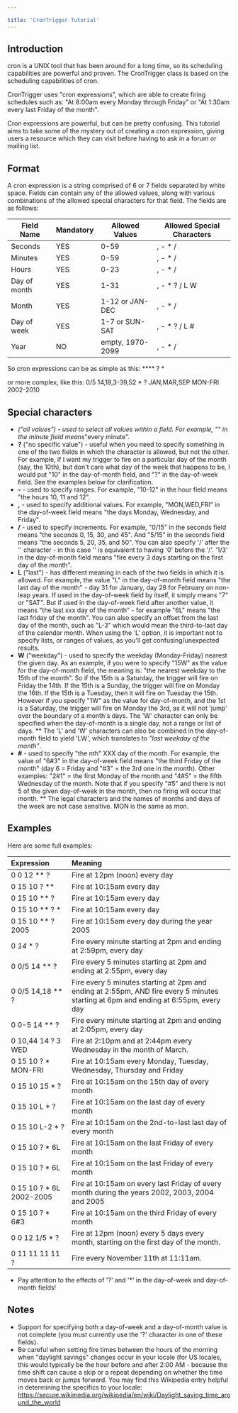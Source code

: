 ```yaml
---

title: 'CronTrigger Tutorial'
---
```


## Introduction

cron is a UNIX tool that has been around for a long time, so its scheduling capabilities are powerful and proven. The CronTrigger class is based on the scheduling capabilities of cron.

CronTrigger uses "cron expressions", which are able to create firing schedules such as: "At 8:00am every Monday through Friday" or "At 1:30am every last Friday of the month".

Cron expressions are powerful, but can be pretty confusing. This tutorial aims to take some of the mystery out of creating a cron expression, giving users a resource which they can visit before having to ask in a forum or mailing list.

## Format

A cron expression is a string comprised of 6 or 7 fields separated by white space.
Fields can contain any of the allowed values, along with various combinations of the allowed special characters for that field. The fields are as follows:

| **Field Name**| **Mandatory** | **Allowed Values** | **Allowed Special Characters**  |
|---------------|---------------|-----------------------|-----------------------------------|
| Seconds  | YES   | 0-59      | , - * /       |
| Minutes  | YES   | 0-59     | , - * /       |
| Hours   | YES   | 0-23     | , - * /       |
| Day of month | YES   | 1-31     | , - * ? / L W      |
| Month   | YES   | 1-12 or JAN-DEC  | , - * /       |
| Day of week | YES   | 1-7 or SUN-SAT  | , - * ? / L #      |
| Year   | NO   | empty, 1970-2099  | , - * /       |

So cron expressions can be as simple as this: **** ? *

or more complex, like this: 0/5 14,18,3-39,52 * ? JAN,MAR,SEP MON-FRI 2002-2010

## Special characters

* *("all values") - used to select all values within a field. For example, "" in the minute field means*"every minute".
* **?** ("no specific value") - useful when you need to specify something in one of the two fields in which the character is allowed, but not the other. For example, if I want my trigger to fire on a particular day of the month (say, the 10th), but don't care what day of the week that happens to be, I would put "10" in the day-of-month field, and "?" in the day-of-week field. See the examples below for clarification.
* **-** - used to specify ranges. For example, "10-12" in the hour field means "the hours 10, 11 and 12".
* **,** - used to specify additional values. For example, "MON,WED,FRI" in the day-of-week field means "the days Monday, Wednesday, and Friday".
* **/** - used to specify increments. For example, "0/15" in the seconds field means "the seconds 0, 15, 30, and 45". And "5/15" in the seconds field means "the seconds 5, 20, 35, and 50". You can also specify '/' after the '' character - in this case '' is equivalent to having '0' before the '/'. '1/3' in the day-of-month field means "fire every 3 days starting on the first day of the month".
* **L** ("last") - has different meaning in each of the two fields in which it is allowed. For example, the value "L" in the day-of-month field means "the last day of the month" - day 31 for January, day 28 for February on non-leap years. If used in the day-of-week field by itself, it simply means "7" or "SAT". But if used in the day-of-week field after another value, it means "the last xxx day of the month" - for example "6L" means "the last friday of the month". You can also specify an offset from the last day of the month, such as "L-3" which would mean the third-to-last day of the calendar month. When using the 'L' option, it is important not to specify lists, or ranges of values, as you'll get confusing/unexpected results.
* **W** ("weekday") - used to specify the weekday (Monday-Friday) nearest the given day. As an example, if you were to specify "15W" as the value for the day-of-month field, the meaning is: "the nearest weekday to the 15th of the month". So if the 15th is a Saturday, the trigger will fire on Friday the 14th. If the 15th is a Sunday, the trigger will fire on Monday the 16th. If the 15th is a Tuesday, then it will fire on Tuesday the 15th. However if you specify "1W" as the value for day-of-month, and the 1st is a Saturday, the trigger will fire on Monday the 3rd, as it will not 'jump' over the boundary of a month's days. The 'W' character can only be specified when the day-of-month is a single day, not a range or list of days.
** The 'L' and 'W' characters can also be combined in the day-of-month field to yield 'LW', which translates to *"last weekday of the month"*.
* **#** - used to specify "the nth" XXX day of the month. For example, the value of "6#3" in the day-of-week field means "the third Friday of the month" (day 6 = Friday and "#3" = the 3rd one in the month). Other examples: "2#1" = the first Monday of the month and "4#5" = the fifth Wednesday of the month. Note that if you specify "#5" and there is not 5 of the given day-of-week in the month, then no firing will occur that month.
** The legal characters and the names of months and days of the week are not case sensitive. MON is the same as mon.

## Examples

Here are some full examples:

| **Expression**    | **Meaning**
|:--------------------------|:----------------------------------------------------------------------
| 0 0 12 ** ?    | Fire at 12pm (noon) every day
| 0 15 10 ? **    | Fire at 10:15am every day
| 0 15 10 ** ?    | Fire at 10:15am every day
| 0 15 10 ** ? *   | Fire at 10:15am every day
| 0 15 10 ** ? 2005  | Fire at 10:15am every day during the year 2005
| 0 *14* * ?    | Fire every minute starting at 2pm and ending at 2:59pm, every day
| 0 0/5 14 ** ?   | Fire every 5 minutes starting at 2pm and ending at 2:55pm, every day
| 0 0/5 14,18 ** ?   | Fire every 5 minutes starting at 2pm and ending at 2:55pm, AND fire every 5 minutes starting at 6pm and ending at 6:55pm, every day
| 0 0-5 14 ** ?   | Fire every minute starting at 2pm and ending at 2:05pm, every day
| 0 10,44 14 ? 3 WED  | Fire at 2:10pm and at 2:44pm every Wednesday in the month of March.
| 0 15 10 ? * MON-FRI  | Fire at 10:15am every Monday, Tuesday, Wednesday, Thursday and Friday
| 0 15 10 15 * ?   | Fire at 10:15am on the 15th day of every month
| 0 15 10 L * ?    | Fire at 10:15am on the last day of every month
| 0 15 10 L-2 * ?   | Fire at 10:15am on the 2nd-to-last last day of every month
| 0 15 10 ? * 6L   | Fire at 10:15am on the last Friday of every month
| 0 15 10 ? * 6L   | Fire at 10:15am on the last Friday of every month
| 0 15 10 ? * 6L 2002-2005 | Fire at 10:15am on every last Friday of every month during the years 2002, 2003, 2004 and 2005
| 0 15 10 ? * 6#3   | Fire at 10:15am on the third Friday of every month
| 0 0 12 1/5 * ?   | Fire at 12pm (noon) every 5 days every month, starting on the first day of the month.
| 0 11 11 11 11 ?   | Fire every November 11th at 11:11am.

* Pay attention to the effects of '?' and '*' in the day-of-week and day-of-month fields!

## Notes

* Support for specifying both a day-of-week and a day-of-month value is not complete (you must currently use the '?' character in one of these fields).
* Be careful when setting fire times between the hours of the morning when "daylight savings" changes occur in your locale (for US locales, this would typically be the hour before and after 2:00 AM - because the time shift can cause a skip or a repeat depending on whether the time moves back or jumps forward. You may find this Wikipedia entry helpful in determining the specifics to your locale:
<https://secure.wikimedia.org/wikipedia/en/wiki/Daylight_saving_time_around_the_world>
